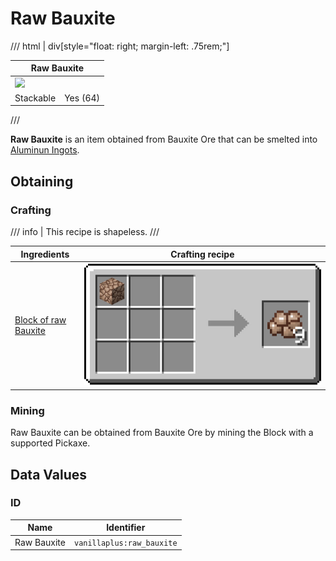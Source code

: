 # Raw Bauxite

/// html | div[style="float: right; margin-left: .75rem;"]
<table>
  <thead>
    <tr>
      <th style="text-align: center;" colspan="2">Raw Bauxite</td>
    </tr>
  </thead>
  <tbody>
    <tr>
      <td colspan="2"><img src="../../../assets/img/items/raw_bauxite.png" style="max-width: 250px;">
    </tr>
    <tr>
      <td>Stackable</td>
      <td>Yes (64)</td>
    </tr>
  </tbody>
</table>
///

**Raw Bauxite** is an item obtained from Bauxite Ore that can be smelted into [Aluminun Ingots](aluminum_ingot.md).

## Obtaining

### Crafting

/// info | This recipe is shapeless.
///

| Ingredients                                            | Crafting recipe                                          |
|--------------------------------------------------------|----------------------------------------------------------|
| [Block of raw Bauxite](../blocks/raw_bauxite_block.md) | ![raw_bauxite](../../assets/img/recipes/raw_bauxite.png) |

### Mining

Raw Bauxite can be obtained from Bauxite Ore by mining the Block with a supported Pickaxe.

## Data Values

### ID

| Name        | Identifier                |
|-------------|---------------------------|
| Raw Bauxite | `vanillaplus:raw_bauxite` |